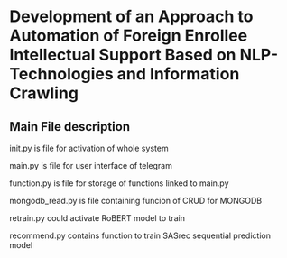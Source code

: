 # Development of an Approach to Automation of Foreign Enrollee Intellectual Support Based on NLP-Technologies and Information Crawling

## Main File description

init.py is file for activation of whole system

main.py is file for user interface of telegram

function.py is file for storage of functions linked to main.py

mongodb_read.py is file containing funcion of CRUD for MONGODB

retrain.py could activate RoBERT model to train

recommend.py contains function to train SASrec sequential prediction model
